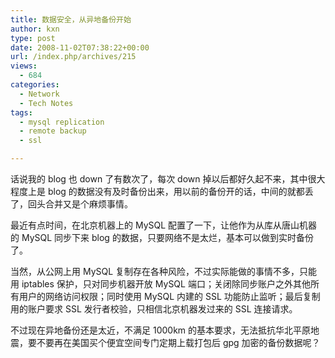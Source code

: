 ```yaml
---
title: 数据安全，从异地备份开始
author: kxn
type: post
date: 2008-11-02T07:38:22+00:00
url: /index.php/archives/215
views:
  - 684
categories:
  - Network
  - Tech Notes
tags:
  - mysql replication
  - remote backup
  - ssl

---
```

话说我的 blog 也 down 了有数次了，每次 down 掉以后都好久起不来，其中很大程度上是 blog 的数据没有及时备份出来，用以前的备份开的话，中间的就都丢了，回头合并又是个麻烦事情。

最近有点时间，在北京机器上的 MySQL 配置了一下，让他作为从库从唐山机器的 MySQL 同步下来 blog 的数据，只要网络不是太烂，基本可以做到实时备份了。

当然，从公网上用 MySQL 复制存在各种风险，不过实际能做的事情不多，只能用 iptables 保护，只对同步机器开放 MySQL 端口；关闭除同步账户之外其他所有用户的网络访问权限；同时使用 MySQL 内建的 SSL 功能防止监听；最后复制用的账户要求 SSL 发行者校验，只相信北京机器发过来的 SSL 连接请求。

不过现在异地备份还是太近，不满足 1000km 的基本要求，无法抵抗华北平原地震，要不要再在美国买个便宜空间专门定期上载打包后 gpg 加密的备份数据呢？